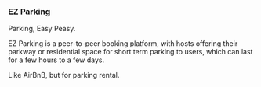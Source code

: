 ### EZ Parking
Parking, Easy Peasy. 

EZ Parking is a peer-to-peer booking platform, with hosts offering their parkway
or residential space for short term parking to users, which can last for a few 
hours to a few days. 

Like AirBnB, but for parking rental. 